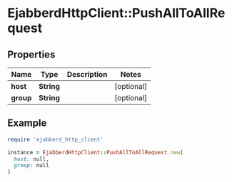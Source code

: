 # EjabberdHttpClient::PushAllToAllRequest

## Properties

| Name | Type | Description | Notes |
| ---- | ---- | ----------- | ----- |
| **host** | **String** |  | [optional] |
| **group** | **String** |  | [optional] |

## Example

```ruby
require 'ejabberd_http_client'

instance = EjabberdHttpClient::PushAllToAllRequest.new(
  host: null,
  group: null
)
```

